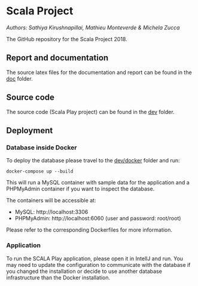 # Scala Project

_Authors: Sathiya Kirushnapillai, Mathieu Monteverde & Michela Zucca_

The GitHub repository for the Scala Project 2018.

## Report and documentation

The source latex files for the documentation and report can be found in the [doc](./doc) folder.

## Source code

The source code (Scala Play project) can be found in the [dev](./dev) folder.

## Deployment

### Database inside Docker

To deploy the database please travel to the [dev/docker](./dev/docker) folder and run:

```
docker-compose up --build
```

This will run a MySQL container with sample data for the application and a PHPMyAdmin container if you want to inspect the database.

The containers will be accessible at:

- MySQL: http://localhost:3306
- PHPMyAdmin: http://localhost:6060 (user and password: root/root)

Please refer to the corresponding Dockerfiles for more information.

### Application

To run the SCALA Play application, please open it in IntellJ and run. You may need to update the configuration to communicate with the database if you changed the installation or decide to use another database infrastructure than the Docker installation.
